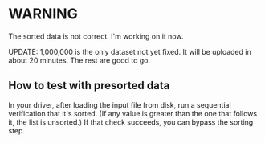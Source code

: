 # WARNING
The sorted data is not correct. I'm working on it now.

UPDATE: 
1,000,000 is the only dataset not yet fixed. It will be uploaded in about 20 minutes. The rest are good to go.

## How to test with presorted data

In your driver, after loading the input file from disk, run a sequential verification that it's sorted. (If any value is greater than the one that follows it, the list is unsorted.) If that check succeeds, you can bypass the sorting step.
